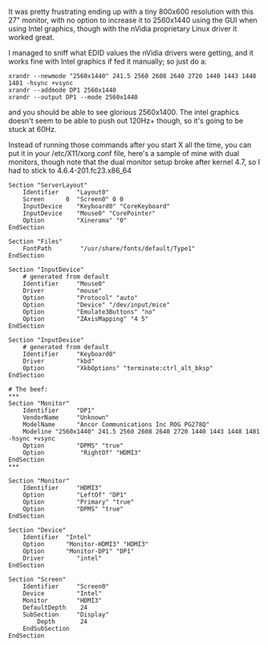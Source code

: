 It was pretty frustrating ending up with a tiny 800x600 resolution with this 27" monitor, with no option to increase it to 2560x1440 using the GUI when using Intel graphics, though with the nVidia proprietary Linux driver it worked great.

I managed to sniff what EDID values the nVidia drivers were getting, and it works fine with Intel graphics if fed it manually; so just do a:

```
xrandr --newmode "2560x1440" 241.5 2560 2608 2640 2720 1440 1443 1448 1481 -hsync +vsync
xrandr --addmode DP1 2560x1440
xrandr --output DP1 --mode 2560x1440
```

and you should be able to see glorious 2560x1400. The intel graphics doesn't seem to be able to push out 120Hz+ though, so it's going to be stuck at 60Hz. 

Instead of running those commands after you start X all the time, you can put it in your /etc/X11/xorg.conf file, here's a sample of mine with dual monitors, though note that the dual monitor setup broke after kernel 4.7, so I had to stick to 4.6.4-201.fc23.x86_64

```
Section "ServerLayout"
    Identifier     "Layout0"
    Screen      0  "Screen0" 0 0
    InputDevice    "Keyboard0" "CoreKeyboard"
    InputDevice    "Mouse0" "CorePointer"
    Option         "Xinerama" "0"
EndSection

Section "Files"
    FontPath        "/usr/share/fonts/default/Type1"
EndSection

Section "InputDevice"
    # generated from default
    Identifier     "Mouse0"
    Driver         "mouse"
    Option         "Protocol" "auto"
    Option         "Device" "/dev/input/mice"
    Option         "Emulate3Buttons" "no"
    Option         "ZAxisMapping" "4 5"
EndSection

Section "InputDevice"
    # generated from default
    Identifier     "Keyboard0"
    Driver         "kbd"
    Option         "XkbOptions" "terminate:ctrl_alt_bksp"
EndSection

# The beef:
***
Section "Monitor"
    Identifier     "DP1"
    VendorName     "Unknown"
    ModelName      "Ancor Communications Inc ROG PG278Q"
    Modeline "2560x1440" 241.5 2560 2608 2640 2720 1440 1443 1448 1481 -hsync +vsync
    Option         "DPMS" "true"
    Option          "RightOf" "HDMI3"
EndSection
***

Section "Monitor"
    Identifier     "HDMI3"
    Option         "LeftOf" "DP1"
    Option         "Primary" "true"
    Option         "DPMS" "true"
EndSection

Section "Device"
    Identifier  "Intel"
    Option      "Monitor-HDMI3" "HDMI3"
    Option      "Monitor-DP1" "DP1"
    Driver         "intel"
EndSection

Section "Screen"
    Identifier     "Screen0"
    Device         "Intel"
    Monitor        "HDMI3"
    DefaultDepth    24
    SubSection     "Display"
        Depth       24
    EndSubSection
EndSection

```



